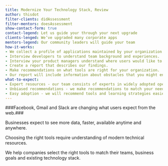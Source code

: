 ```yaml
---
title: Modernize Your Technology Stack, Review
author: thisdot
filter-clients: didAssessment
filter-mentors: doesAssessment
show-contact-form: true
contact-legend: Let us guide your through your next upgrade
clients-lenged: We’ve upgraded many corporate apps
mentors-legend: Our community leaders will guide your team
how-it-works:
- We collect a profile of applications maintained by your organization.
- Interview developers to understand team background and experiences.
- Interview your product managers understand where users would like to see improvements.
- Create a report that describes our findings.
- Make recommendations on what tools are right for your organization.
- Our report will include information about obstacles that you might encounter, training that will be necessary and recommendations on how to easily adopt new tools.
what-to-expect:
- Expert resources - our team consists of experts in widely adopted open source technologies.
- Unbiased recommendations - we make recommendations to match your needs without framework bias.
- Easy adoption - we will recommend tools and learning strategies easiest for your team to adopt.
---
```

###Facebook, Gmail and Slack are changing what users expect from the web.###

Businesses expect to see more data, faster, available anytime and anywhere.

Choosing the right tools require understanding of modern technical resources.

We help companies select the right tools to match their teams, business goals and existing technology stack.
